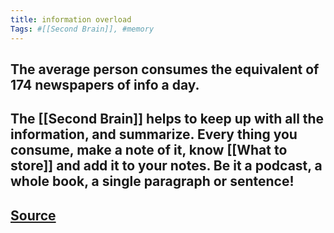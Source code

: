 ```yaml
---
title: information overload
Tags: #[[Second Brain]], #memory
---
```


## The average person consumes the equivalent of 174 newspapers of info a day.
## The [[Second Brain]] helps to keep up with all the information, and summarize. Every thing you consume, make a note of it, know [[What to store]] and add it to your notes. Be it a podcast, a whole book, a single paragraph or sentence!
## [Source](https://youtu.be/96pSnIo4nDg)